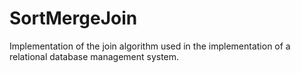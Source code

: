 # SortMergeJoin
Implementation of the join algorithm used in the implementation of a relational database management system.
